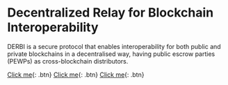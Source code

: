 # Decentralized Relay for Blockchain Interoperability

DERBI is a secure protocol that enables interoperability for both public and private blockchains in a decentralised way, having public escrow parties (PEWPs) as cross-blockchain distributors. 

[Click me](http://www.google.com){: .btn}
[Click me](http://www.google.com){: .btn}
[Click me](http://www.google.com){: .btn}
